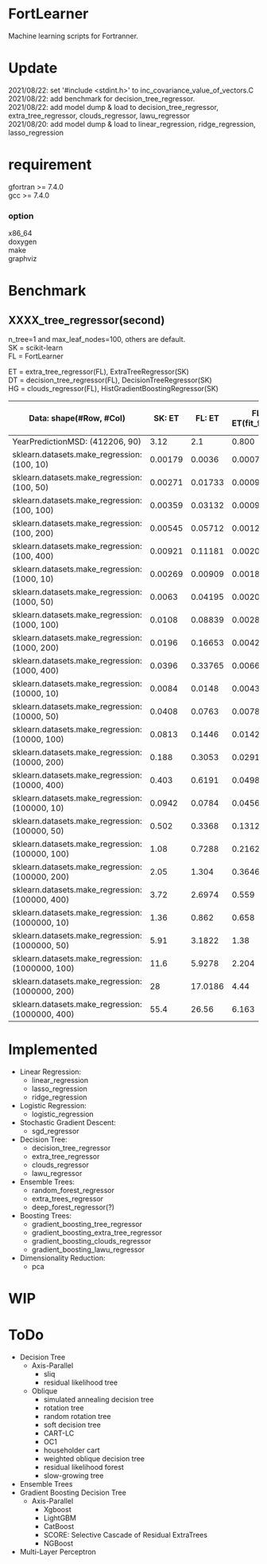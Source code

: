 # FortLearner
Machine learning scripts for Fortranner.  

# Update
2021/08/22: set '#include <stdint.h>' to inc_covariance_value_of_vectors.C  
2021/08/22: add benchmark for decision_tree_regressor.  
2021/08/22: add model dump & load to decision_tree_regressor, extra_tree_regressor, clouds_regressor, lawu_regressor  
2021/08/20: add model dump & load to linear_regression, ridge_regression, lasso_regression  

# requirement
gfortran >= 7.4.0  
gcc >= 7.4.0  

### option
x86_64  
doxygen  
make  
graphviz

# Benchmark
## XXXX_tree_regressor(second)
n_tree=1 and max_leaf_nodes=100, others are default.  
SK = scikit-learn  
FL = FortLearner  

ET = extra_tree_regressor(FL), ExtraTreeRegressor(SK)  
DT = decision_tree_regressor(FL), DecisionTreeRegressor(SK)  
HG = clouds_regressor(FL), HistGradientBoostingRegressor(SK)  

| Data: shape(#Row, #Col)         | SK: ET | FL: ET | FL: ET(fit_faster) | SK: DT | FL: DT |SK: HG|FL: HG w/ binning|FL: HG w/o binning|
| ------------------------------- | ------------------------------- | -------------------------------- | --------------------------------- | -------------------------------------------- | ------------------------------- |------------------------------- |------------------------------- |------------------------------- |
| YearPredictionMSD: (412206, 90) |3.12                              |2.1     |0.800     | 34.3 |25 |
| sklearn.datasets.make_regression: (100, 10)      |0.00179         |0.0036   |0.00075   |0.00176  | 0.000108 |0.00338|0.001392|0.000872|
| sklearn.datasets.make_regression: (100, 50)      |0.00271         |0.01733  |0.00094   |0.00302  | 0.000489 |0.00725|0.004112|0.003157|
| sklearn.datasets.make_regression: (100, 100)     |0.00359         |0.03132  |0.0009    |0.00493  | 0.001036 |0.0148|0.011865|0.009278|
| sklearn.datasets.make_regression: (100, 200)     |0.00545         |0.05712  |0.00127   |0.00176  | 0.001985 |0.0269|0.027636|0.021656|
| sklearn.datasets.make_regression: (100, 400)     |0.00921         |0.11181  |0.00206   |0.00827  | 0.003749 |0.0416|0.051128|0.040552|
| sklearn.datasets.make_regression: (1000, 10)     |0.00269         |0.00909  |0.00189   |0.0146   | 0.0032   |0.0229|0.00712 |0.00586 |
| sklearn.datasets.make_regression: (1000, 50)     |0.0063          |0.04195  |0.00208   |0.00644  | 0.015    |0.0708|0.06052 |0.02927 |
| sklearn.datasets.make_regression: (1000, 100)    |0.0108          |0.08839  |0.00283   |0.0485   | 0.0321   |0.135|0.1435  |0.11259 |
| sklearn.datasets.make_regression: (1000, 200)    |0.0196          |0.16653  |0.0042    |0.0897   | 0.05973  |0.231|0.30134 |0.25577 |
| sklearn.datasets.make_regression: (1000, 400)    |0.0396          |0.33765  |0.00667   |0.198    | 0.13057  |0.374|0.37187 |0.26937 |
| sklearn.datasets.make_regression: (10000, 10)    |0.0084          |0.0148   |0.0043    |0.0602   | 0.0496   |0.069|0.0181  |0.0123  |
| sklearn.datasets.make_regression: (10000, 50)    |0.0408          |0.0763   |0.0078    |0.284    | 0.243    |0.21|0.0805  |0.0582  |
| sklearn.datasets.make_regression: (10000, 100)   |0.0813          |0.1446   |0.0142    |0.591    | 0.4792   |0.37|0.1808  |0.116   |
| sklearn.datasets.make_regression: (10000, 200)   |0.188           |0.3053   |0.0291    |1.2      | 0.952    |0.786|0.4272  |0.2427  |
| sklearn.datasets.make_regression: (10000, 400)   |0.403           |0.6191   |0.0498    |2.68     | 1.9672   |1.3|0.8592  |0.56    |
| sklearn.datasets.make_regression: (100000, 10)   |0.0942          |0.0784   |0.0456    |0.78     | 0.588    |0.299|0.298   |0.095   |
| sklearn.datasets.make_regression: (100000, 50)   |0.502           |0.3368   |0.1312    |4.23     | 2.903    |1.2|1.17    |0.203   |
| sklearn.datasets.make_regression: (100000, 100)  |1.08            |0.7288   |0.2162    |8.52     | 5.504    |2.44|2.189   |0.365   |
| sklearn.datasets.make_regression: (100000, 200)  |2.05            |1.304    |0.3646    |17.4     | 11.157   |5.11|4.572   |0.58    |
| sklearn.datasets.make_regression: (100000, 400)  |3.72            |2.6974   |0.559     |32.5     | 22.087   |11.4|9.312   |1.332   |
| sklearn.datasets.make_regression: (1000000, 10)  |1.36            |0.862    |0.658     |11.1     | 6.28     |1.43|3.929   |0.938   |
| sklearn.datasets.make_regression: (1000000, 50)  |5.91            |3.1822   |1.38      |54.8     | 29.956   |4.96|12.517  |1.772   |
| sklearn.datasets.make_regression: (1000000, 100) |11.6            |5.9278   |2.204     |115      | 59.561   |9.91|24.866  |2.399   |
| sklearn.datasets.make_regression: (1000000, 200) |28              |17.0186  |4.44      |         | 120.486  |26.6|50.76   |5.852   |
| sklearn.datasets.make_regression: (1000000, 400) |55.4            |26.56    |6.163     |         | 236.898  |47.8|139.545 |14.76   |

# Implemented
* Linear Regression:
  * linear_regression
  * lasso_regression
  * ridge_regression
* Logistic Regression:
  * logistic_regression
* Stochastic Gradient Descent:
  * sgd_regressor
* Decision Tree:
  * decision_tree_regressor
  * extra_tree_regressor
  * clouds_regressor
  * lawu_regressor
* Ensemble Trees:
  * random_forest_regressor
  * extra_trees_regressor
  * deep_forest_regressor(?)
* Boosting Trees:
  * gradient_boosting_tree_regressor
  * gradient_boosting_extra_tree_regressor
  * gradient_boosting_clouds_regressor
  * gradient_boosting_lawu_regressor
* Dimensionality Reduction:
  * pca
 
# WIP
  
# ToDo
* Decision Tree
  * Axis-Parallel
    * sliq
    * residual likelihood tree
  * Oblique
    * simulated annealing decision tree
    * rotation tree
    * random rotation tree
    * soft decision tree
    * CART-LC
    * OC1
    * householder cart
    * weighted oblique decision tree
    * residual likelihood forest
    * slow-growing tree
* Ensemble Trees
* Gradient Boosting Decision Tree
  * Axis-Parallel
    * Xgboost
    * LightGBM
    * CatBoost
    * SCORE: Selective Cascade of Residual ExtraTrees
    * NGBoost
* Multi-Layer Perceptron

